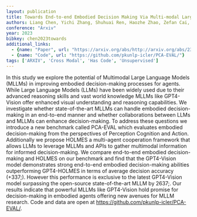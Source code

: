 ```yaml
---
layout: publication
title: Towards End-to-end Embodied Decision Making Via Multi-modal Large Language Model Explorations With Gpt4-vision And Beyond
authors: Liang Chen, Yichi Zhang, Shuhuai Ren, Haozhe Zhao, Zefan Cai, Yuchi Wang, Peiyi Wang, Tianyu Liu, Baobao Chang
conference: "Arxiv"
year: 2023
bibkey: chen2023towards
additional_links:
  - {name: "Paper", url: "https://arxiv.org/abs/http://arxiv.org/abs/2310.02071v4"}
  - {name: "Code", url: "https://github.com/pkunlp-icler/PCA-EVAL/"}
tags: ['ARXIV', 'Cross Modal', 'Has Code', 'Unsupervised']
---
```

In this study we explore the potential of Multimodal Large Language Models (MLLMs) in improving embodied decision-making processes for agents. While Large Language Models (LLMs) have been widely used due to their advanced reasoning skills and vast world knowledge MLLMs like GPT4-Vision offer enhanced visual understanding and reasoning capabilities. We investigate whether state-of-the-art MLLMs can handle embodied decision-making in an end-to-end manner and whether collaborations between LLMs and MLLMs can enhance decision-making. To address these questions we introduce a new benchmark called PCA-EVAL which evaluates embodied decision-making from the perspectives of Perception Cognition and Action. Additionally we propose HOLMES a multi-agent cooperation framework that allows LLMs to leverage MLLMs and APIs to gather multimodal information for informed decision-making. We compare end-to-end embodied decision-making and HOLMES on our benchmark and find that the GPT4-Vision model demonstrates strong end-to-end embodied decision-making abilities outperforming GPT4-HOLMES in terms of average decision accuracy (+337;). However this performance is exclusive to the latest GPT4-Vision model surpassing the open-source state-of-the-art MLLM by 2637;. Our results indicate that powerful MLLMs like GPT4-Vision hold promise for decision-making in embodied agents offering new avenues for MLLM research. Code and data are open at https://github.com/pkunlp-icler/PCA-EVAL/.
